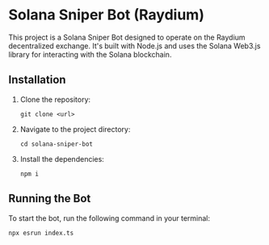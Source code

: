 # Solana Sniper Bot (Raydium)

This project is a Solana Sniper Bot designed to operate on the Raydium decentralized exchange. It's built with Node.js and uses the Solana Web3.js library for interacting with the Solana blockchain.

## Installation

1. Clone the repository:
   ```
   git clone <url>
   ```
   
2. Navigate to the project directory:
   ```
   cd solana-sniper-bot
   ```
3. Install the dependencies:
   ```
   npm i
   ```

## Running the Bot

To start the bot, run the following command in your terminal:

```
npx esrun index.ts
```
